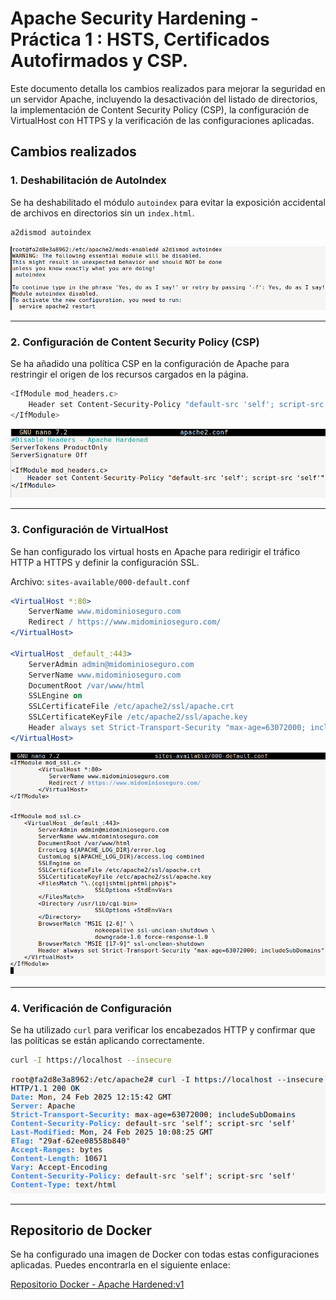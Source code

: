 # Apache Security Hardening - Práctica 1 : HSTS, Certificados Autofirmados y CSP.

Este documento detalla los cambios realizados para mejorar la seguridad en un servidor Apache, incluyendo la desactivación del listado de directorios, la implementación de Content Security Policy (CSP), la configuración de VirtualHost con HTTPS y la verificación de las configuraciones aplicadas.

## Cambios realizados

### 1. Deshabilitación de AutoIndex
Se ha deshabilitado el módulo `autoindex` para evitar la exposición accidental de archivos en directorios sin un `index.html`.

```bash
a2dismod autoindex
```

![Deshabilitación de AutoIndex](assets/1%20-%20Disable%20Autoindex.png)

---

### 2. Configuración de Content Security Policy (CSP)
Se ha añadido una política CSP en la configuración de Apache para restringir el origen de los recursos cargados en la página.

```bash
<IfModule mod_headers.c>
    Header set Content-Security-Policy "default-src 'self'; script-src 'self'"
</IfModule>
```

![Configuración CSP](assets/2%20-%20CSP.png)

---

### 3. Configuración de VirtualHost

Se han configurado los virtual hosts en Apache para redirigir el tráfico HTTP a HTTPS y definir la configuración SSL.

Archivo: `sites-available/000-default.conf`

```apache
<VirtualHost *:80>
    ServerName www.midominioseguro.com
    Redirect / https://www.midominioseguro.com/
</VirtualHost>

<VirtualHost _default_:443>
    ServerAdmin admin@midominioseguro.com
    ServerName www.midominioseguro.com
    DocumentRoot /var/www/html
    SSLEngine on
    SSLCertificateFile /etc/apache2/ssl/apache.crt
    SSLCertificateKeyFile /etc/apache2/ssl/apache.key
    Header always set Strict-Transport-Security "max-age=63072000; includeSubDomains"
</VirtualHost>
```

![Configuración VirtualHost](assets/3%20-%20000-default.conf.png)

---

### 4. Verificación de Configuración
Se ha utilizado `curl` para verificar los encabezados HTTP y confirmar que las políticas se están aplicando correctamente.

```bash
curl -I https://localhost --insecure
```

![Prueba de configuración](assets/4%20-%20Test.png)

---

## Repositorio de Docker

Se ha configurado una imagen de Docker con todas estas configuraciones aplicadas. Puedes encontrarla en el siguiente enlace:

[Repositorio Docker - Apache Hardened:v1](https://hub.docker.com/layers/pps10752370/apache-hardened/v1/images/sha256-3160ffed4e77ecdc547e342f2d027efae57204579c5ddf404820706ed7eb98a3)
